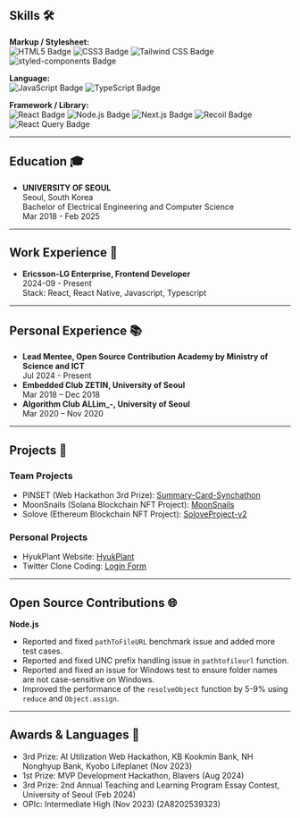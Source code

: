 ## Skills 🛠

**Markup / Stylesheet:**  
![HTML5 Badge](https://img.shields.io/badge/HTML5-E34F26?style=flat&logo=HTML5&logoColor=white)
![CSS3 Badge](https://img.shields.io/badge/CSS3-1572B6?style=flat&logo=CSS3&logoColor=white)
![Tailwind CSS Badge](https://img.shields.io/badge/Tailwind_CSS-38B2AC?style=flat&logo=tailwind-css&logoColor=white)
![styled-components Badge](https://img.shields.io/badge/styled--components-DB7093?style=flat&logo=styled-components&logoColor=white)

**Language:**  
![JavaScript Badge](https://img.shields.io/badge/JavaScript-F7DF1E?style=flat&logo=JavaScript&logoColor=white)
![TypeScript Badge](https://img.shields.io/badge/TypeScript-3178C6?style=flat&logo=TypeScript&logoColor=white)

**Framework / Library:**  
![React Badge](https://img.shields.io/badge/React-61DAFB?style=flat&logo=React&logoColor=white)
![Node.js Badge](https://img.shields.io/badge/Node.js-339933?style=flat&logo=Node.js&logoColor=white)
![Next.js Badge](https://img.shields.io/badge/Next.js-000000?style=flat&logo=next.js&logoColor=white)
![Recoil Badge](https://img.shields.io/badge/Recoil-3677E5?style=flat&logo=recoil&logoColor=white)
![React Query Badge](https://img.shields.io/badge/React_Query-EF4444?style=flat&logo=react-query&logoColor=white)

---

## Education 🎓<br>
- <strong>UNIVERSITY OF SEOUL</strong><br>
Seoul, South Korea <br>
Bachelor of Electrical Engineering and Computer Science<br>
Mar 2018 - Feb 2025


---
## Work Experience 💼
- <strong>Ericsson-LG Enterprise, Frontend Developer</strong><br>
2024-09 - Present<br>
Stack: React, React Native, Javascript, Typescript

---
## Personal Experience 📚
- <strong>Lead Mentee, Open Source Contribution Academy by Ministry of Science and ICT</strong><br>
Jul 2024 - Present<br>
- <strong>Embedded Club ZETIN, University of Seoul</strong><br>
Mar 2018 – Dec 2018<br>
- <strong>Algorithm Club ALLim_-, University of Seoul</strong><br>
Mar 2020 – Nov 2020


---

## Projects 🚀

### Team Projects
- PINSET (Web Hackathon 3rd Prize): [Summary-Card-Synchathon](https://github.com/TaePoong719/Summary-Card-Synchathon)
- MoonSnails (Solana Blockchain NFT Project): [MoonSnails](https://github.com/TaePoong719/MoonSnails)
- Solove (Ethereum Blockchain NFT Project): [SoloveProject-v2](https://github.com/free-mint-nft/SoloveProject-v2)

### Personal Projects
- HyukPlant Website: [HyukPlant](https://github.com/EarlyRiser42/BrotherDentist)
- Twitter Clone Coding: [Login Form](https://github.com/LateEarlyRiser/login_form)

---

## Open Source Contributions 🌐
**Node.js**

- Reported and fixed `pathToFileURL` benchmark issue and added more test cases.
- Reported and fixed UNC prefix handling issue in `pathtofileurl` function.
- Reported and fixed an issue for Windows test to ensure folder names are not case-sensitive on Windows.
- Improved the performance of the `resolveObject` function by 5-9% using `reduce` and `Object.assign`.

---

## Awards & Languages 🏅
- 3rd Prize: AI Utilization Web Hackathon, KB Kookmin Bank, NH Nonghyup Bank, Kyobo Lifeplanet (Nov 2023)
- 1st Prize: MVP Development Hackathon, Blavers (Aug 2024)
- 3rd Prize: 2nd Annual Teaching and Learning Program Essay Contest, University of Seoul (Feb 2024)
- OPIc: Intermediate High (Nov 2023) (2A8202539323)
